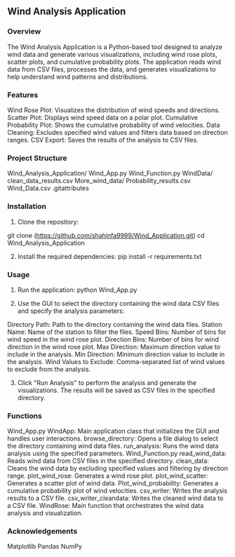 ## Wind Analysis Application

### Overview
The Wind Analysis Application is a Python-based tool designed to analyze wind data and generate various visualizations, including wind rose plots, scatter plots, and cumulative probability plots. The application reads wind data from CSV files, processes the data, and generates visualizations to help understand wind patterns and distributions.

### Features
Wind Rose Plot: Visualizes the distribution of wind speeds and directions.
Scatter Plot: Displays wind speed data on a polar plot.
Cumulative Probability Plot: Shows the cumulative probability of wind velocities.
Data Cleaning: Excludes specified wind values and filters data based on direction ranges.
CSV Export: Saves the results of the analysis to CSV files.

### Project Structure

Wind_Analysis_Application/
    Wind_App.py
    Wind_Function.py
    WindData/
        clean_data_results.csv
        More_wind_data/
        Probability_results.csv
        Wind_Data.csv
    .gitattributes

### Installation

1. Clone the repository:

git clone (https://github.com/shahinfa9999/Wind_Application.git)
cd Wind_Analysis_Application

2. Install the required dependencies:
pip install -r requirements.txt

### Usage

1. Run the application:
python Wind_App.py

2. Use the GUI to select the directory containing the wind data CSV files and specify the analysis parameters:

Directory Path: Path to the directory containing the wind data files.
Station Name: Name of the station to filter the files.
Speed Bins: Number of bins for wind speed in the wind rose plot.
Direction Bins: Number of bins for wind direction in the wind rose plot.
Max Direction: Maximum direction value to include in the analysis.
Min Direction: Minimum direction value to include in the analysis.
Wind Values to Exclude: Comma-separated list of wind values to exclude from the analysis.

3. Click "Run Analysis" to perform the analysis and generate the visualizations. The results will be saved as CSV files in the specified directory.

### Functions
Wind_App.py
WindApp: Main application class that initializes the GUI and handles user interactions.
browse_directory: Opens a file dialog to select the directory containing wind data files.
run_analysis: Runs the wind data analysis using the specified parameters.
Wind_Function.py
read_wind_data: Reads wind data from CSV files in the specified directory.
clean_data: Cleans the wind data by excluding specified values and filtering by direction range.
plot_wind_rose: Generates a wind rose plot.
plot_wind_scatter: Generates a scatter plot of wind data.
Plot_wind_probability: Generates a cumulative probability plot of wind velocities.
csv_writer: Writes the analysis results to a CSV file.
csv_writer_cleandata: Writes the cleaned wind data to a CSV file.
WindRose: Main function that orchestrates the wind data analysis and visualization.

### Acknowledgements
Matplotlib
Pandas
NumPy